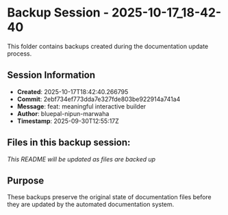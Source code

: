 # Backup Session - 2025-10-17_18-42-40

This folder contains backups created during the documentation update process.

## Session Information
- **Created**: 2025-10-17T18:42:40.266795
- **Commit**: 2ebf734ef773dda7e327fde803be922914a741a4
- **Message**: feat: meaningful interactive builder
- **Author**: bluepal-nipun-marwaha
- **Timestamp**: 2025-09-30T12:55:17Z

## Files in this backup session:
*This README will be updated as files are backed up*

## Purpose
These backups preserve the original state of documentation files before they are updated by the automated documentation system.
